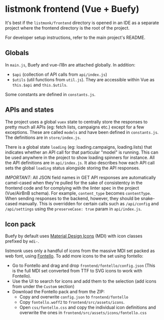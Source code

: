 # listmonk frontend (Vue + Buefy)

It's best if the `listmonk/frontend` directory is opened in an IDE as a separate project where the frontend directory is the root of the project.

For developer setup instructions, refer to the main project's README.

## Globals
In `main.js`, Buefy and vue-i18n are attached globally. In addition:

- `$api` (collection of API calls from `api/index.js`)
- `$utils` (util functions from `util.js`). They are accessible within Vue as `this.$api` and `this.$utils`.

Some constants are defined in `constants.js`.

## APIs and states
The project uses a global `vuex` state to centrally store the responses to pretty much all APIs (eg: fetch lists, campaigns etc.) except for a few exceptions. These are called `models` and have been defined in `constants.js`. The definitions are in `store/index.js`.

There is a global state `loading` (eg: loading.campaigns, loading.lists) that indicates whether an API call for that particular "model" is running. This can be used anywhere in the project to show loading spinners for instance. All the API definitions are in `api/index.js`. It also describes how each API call sets the global `loading` status alongside storing the API responses.

*IMPORTANT*: All JSON field names in GET API responses are automatically camel-cased when they're pulled for the sake of consistentcy in the frontend code and for complying with the linter spec in the project (Vue/AirBnB schema). For example, `content_type` becomes `contentType`. When sending responses to the backend, however, they should be snake-cased manually. This is overridden for certain calls such as `/api/config` and `/api/settings` using the `preserveCase: true` param in `api/index.js`.


## Icon pack
Buefy by default uses [Material Design Icons](https://materialdesignicons.com) (MDI) with icon classes prefixed by `mdi-`.

listmonk uses only a handful of icons from the massive MDI set packed as web font, using [Fontello](https://fontello.com). To add more icons to the set using fontello:

- Go to Fontello and drag and drop `frontend/fontello/config.json` (This is the full MDI set converted from TTF to SVG icons to work with Fontello).
- Use the UI to search for icons and add them to the selection (add icons from under the `Custom` section)
- Download the Fontello pack and from the ZIP:
    - Copy and overwrite `config.json` to `frontend/fontello`
    - Copy `fontello.woff2` to `frontend/src/assets/icons`.
    - Open `css/fontello.css` and copy the individual icon definitions and overwrite the ones in `frontend/src/assets/icons/fontello.css`
